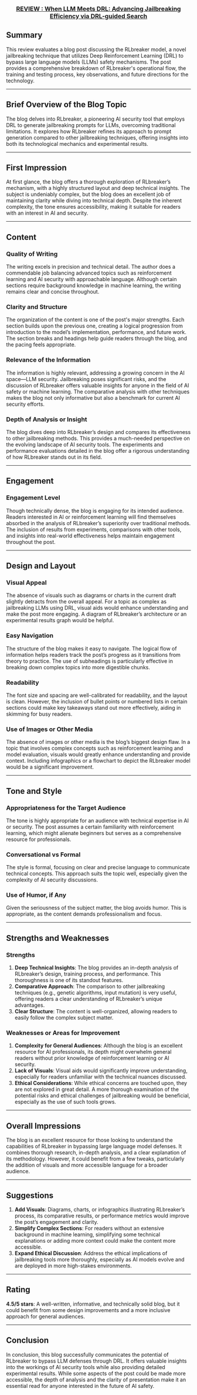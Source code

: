 <h3><b><p align="center"> <a href="https://github.com/ferb97/CSE471-Machine-Learning-Assignment/blob/main/1905097_1905101_CSE471_DRL_Guided_Search.md">REVIEW : When LLM Meets DRL: Advancing Jailbreaking Efficiency via DRL-guided Search </a></p></b></h3>

## Summary
This review evaluates a blog post discussing the RLbreaker model, a novel jailbreaking technique that utilizes Deep Reinforcement Learning (DRL) to bypass large language models (LLMs) safety mechanisms. The post provides a comprehensive breakdown of RLbreaker's operational flow, the training and testing process, key observations, and future directions for the technology.

---

## Brief Overview of the Blog Topic
The blog delves into RLbreaker, a pioneering AI security tool that employs DRL to generate jailbreaking prompts for LLMs, overcoming traditional limitations. It explores how RLbreaker refines its approach to prompt generation compared to other jailbreaking techniques, offering insights into both its technological mechanics and experimental results.

---

## First Impression
At first glance, the blog offers a thorough exploration of RLbreaker’s mechanism, with a highly structured layout and deep technical insights. The subject is undeniably complex, but the blog does an excellent job of maintaining clarity while diving into technical depth. Despite the inherent complexity, the tone ensures accessibility, making it suitable for readers with an interest in AI and security.

---

## Content

### Quality of Writing
The writing excels in precision and technical detail. The author does a commendable job balancing advanced topics such as reinforcement learning and AI security with approachable language. Although certain sections require background knowledge in machine learning, the writing remains clear and concise throughout.

### Clarity and Structure
The organization of the content is one of the post's major strengths. Each section builds upon the previous one, creating a logical progression from introduction to the model’s implementation, performance, and future work. The section breaks and headings help guide readers through the blog, and the pacing feels appropriate.

### Relevance of the Information
The information is highly relevant, addressing a growing concern in the AI space—LLM security. Jailbreaking poses significant risks, and the discussion of RLbreaker offers valuable insights for anyone in the field of AI safety or machine learning. The comparative analysis with other techniques makes the blog not only informative but also a benchmark for current AI security efforts.

### Depth of Analysis or Insight
The blog dives deep into RLbreaker’s design and compares its effectiveness to other jailbreaking methods. This provides a much-needed perspective on the evolving landscape of AI security tools. The experiments and performance evaluations detailed in the blog offer a rigorous understanding of how RLbreaker stands out in its field.

---

## Engagement

### Engagement Level
Though technically dense, the blog is engaging for its intended audience. Readers interested in AI or reinforcement learning will find themselves absorbed in the analysis of RLbreaker’s superiority over traditional methods. The inclusion of results from experiments, comparisons with other tools, and insights into real-world effectiveness helps maintain engagement throughout the post.

---

## Design and Layout

### Visual Appeal
The absence of visuals such as diagrams or charts in the current draft slightly detracts from the overall appeal. For a topic as complex as jailbreaking LLMs using DRL, visual aids would enhance understanding and make the post more engaging. A diagram of RLbreaker’s architecture or an experimental results graph would be helpful.

### Easy Navigation
The structure of the blog makes it easy to navigate. The logical flow of information helps readers track the post’s progress as it transitions from theory to practice. The use of subheadings is particularly effective in breaking down complex topics into more digestible chunks.

### Readability
The font size and spacing are well-calibrated for readability, and the layout is clean. However, the inclusion of bullet points or numbered lists in certain sections could make key takeaways stand out more effectively, aiding in skimming for busy readers.

### Use of Images or Other Media
The absence of images or other media is the blog’s biggest design flaw. In a topic that involves complex concepts such as reinforcement learning and model evaluation, visuals would greatly enhance understanding and provide context. Including infographics or a flowchart to depict the RLbreaker model would be a significant improvement.

---

## Tone and Style

### Appropriateness for the Target Audience
The tone is highly appropriate for an audience with technical expertise in AI or security. The post assumes a certain familiarity with reinforcement learning, which might alienate beginners but serves as a comprehensive resource for professionals.

### Conversational vs Formal
The style is formal, focusing on clear and precise language to communicate technical concepts. This approach suits the topic well, especially given the complexity of AI security discussions.

### Use of Humor, if Any
Given the seriousness of the subject matter, the blog avoids humor. This is appropriate, as the content demands professionalism and focus.

---

## Strengths and Weaknesses

### Strengths
1. **Deep Technical Insights**: The blog provides an in-depth analysis of RLbreaker’s design, training process, and performance. This thoroughness is one of its standout features.
2. **Comparative Approach**: The comparison to other jailbreaking techniques (e.g., genetic algorithms, input mutation) is very useful, offering readers a clear understanding of RLbreaker’s unique advantages.
3. **Clear Structure**: The content is well-organized, allowing readers to easily follow the complex subject matter.

### Weaknesses or Areas for Improvement
1. **Complexity for General Audiences**: Although the blog is an excellent resource for AI professionals, its depth might overwhelm general readers without prior knowledge of reinforcement learning or AI security.
2. **Lack of Visuals**: Visual aids would significantly improve understanding, especially for readers unfamiliar with the technical nuances discussed.
3. **Ethical Considerations**: While ethical concerns are touched upon, they are not explored in great detail. A more thorough examination of the potential risks and ethical challenges of jailbreaking would be beneficial, especially as the use of such tools grows.

---

## Overall Impressions
The blog is an excellent resource for those looking to understand the capabilities of RLbreaker in bypassing large language model defenses. It combines thorough research, in-depth analysis, and a clear explanation of its methodology. However, it could benefit from a few tweaks, particularly the addition of visuals and more accessible language for a broader audience.

---

## Suggestions
1. **Add Visuals**: Diagrams, charts, or infographics illustrating RLbreaker’s process, its comparative results, or performance metrics would improve the post’s engagement and clarity.
2. **Simplify Complex Sections**: For readers without an extensive background in machine learning, simplifying some technical explanations or adding more context could make the content more accessible.
3. **Expand Ethical Discussion**: Address the ethical implications of jailbreaking tools more thoroughly, especially as AI models evolve and are deployed in more high-stakes environments.

---

## Rating
**4.5/5 stars**: A well-written, informative, and technically solid blog, but it could benefit from some design improvements and a more inclusive approach for general audiences.

---

## Conclusion
In conclusion, this blog successfully communicates the potential of RLbreaker to bypass LLM defenses through DRL. It offers valuable insights into the workings of AI security tools while also providing detailed experimental results. While some aspects of the post could be made more accessible, the depth of analysis and the clarity of presentation make it an essential read for anyone interested in the future of AI safety.
